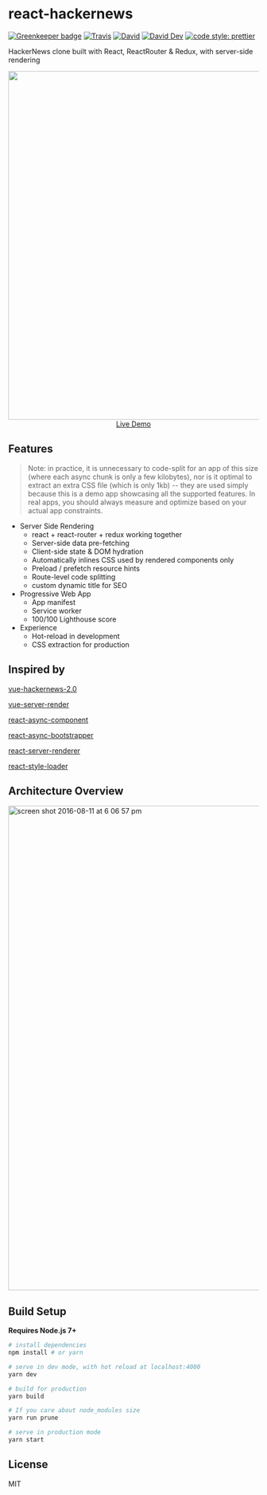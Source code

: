 # react-hackernews

[![Greenkeeper badge](https://badges.greenkeeper.io/JounQin/react-hackernews.svg)](https://greenkeeper.io/)
[![Travis](https://img.shields.io/travis/JounQin/react-hackernews.svg)](https://travis-ci.org/JounQin/react-hackernews)
[![David](https://img.shields.io/david/JounQin/react-hackernews.svg)](https://david-dm.org/JounQin/react-hackernews)
[![David Dev](https://img.shields.io/david/dev/JounQin/react-hackernews.svg)](https://david-dm.org/JounQin/react-hackernews?type=dev)
[![code style: prettier](https://img.shields.io/badge/code_style-prettier-ff69b4.svg?style=flat-square)](https://github.com/prettier/prettier)

HackerNews clone built with React, ReactRouter &amp; Redux, with server-side rendering

<p align="center">
  <a href="https://react-hn.now.sh" target="_blank" rel="noopener noreferrer">
    <img src="https://ws3.sinaimg.cn/large/006tNc79gy1fn3ooixsc8j31400p0gn8.jpg" width="700px">
    <br>
    Live Demo
  </a>
</p>

## Features

> Note: in practice, it is unnecessary to code-split for an app of this size (where each async chunk is only a few kilobytes), nor is it optimal to extract an extra CSS file (which is only 1kb) -- they are used simply because this is a demo app showcasing all the supported features. In real apps, you should always measure and optimize based on your actual app constraints.

* Server Side Rendering
  * react + react-router + redux working together
  * Server-side data pre-fetching
  * Client-side state & DOM hydration
  * Automatically inlines CSS used by rendered components only
  * Preload / prefetch resource hints
  * Route-level code splitting
  * custom dynamic title for SEO
* Progressive Web App
  * App manifest
  * Service worker
  * 100/100 Lighthouse score
* Experience
  * Hot-reload in development
  * CSS extraction for production

## Inspired by

[vue-hackernews-2.0](https://github.com/vuejs/vue-hackernews-2.0)

[vue-server-render](https://ssr.vuejs.org)

[react-async-component](https://github.com/ctrlplusb/react-async-component)

[react-async-bootstrapper](https://github.com/ctrlplusb/react-async-bootstrapper)

[react-server-renderer](https://github.com/JounQin/react-server-renderer)

[react-style-loader](https://github.com/JounQin/react-style-loader)

## Architecture Overview

<img width="973" alt="screen shot 2016-08-11 at 6 06 57 pm" src="https://cloud.githubusercontent.com/assets/499550/17607895/786a415a-5fee-11e6-9c11-45a2cfdf085c.png">

## Build Setup

**Requires Node.js 7+**

```bash
# install dependencies
npm install # or yarn

# serve in dev mode, with hot reload at localhost:4000
yarn dev

# build for production
yarn build

# If you care about node_modules size
yarn run prune

# serve in production mode
yarn start
```

## License

MIT

